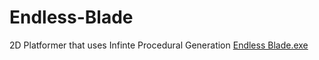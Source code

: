 # Endless-Blade
 2D Platformer that uses Infinte Procedural Generation
 [Endless Blade.exe](download/EndlessBlade.exe "??")
